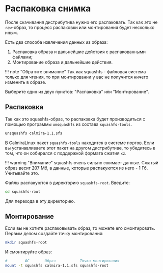 # Распаковка снимка

После скачивания дистрибутива нужно его распаковать. Так как это не `raw`-образ, то процесс распаковки или монтирования будет несколько иным.

Есть два способа извлечения данных из образа:

1. Распаковка образа и дальнейшие действия с распакованными файлами;
2. Монтирование образа и дальнейшие действия.

!!! note "Обратите внимание"
    Так как squashfs - файловая система только для чтения, то при монтировании у вас не получится ничего изменить в образе.

Выберите один из двух пунктов: "Распаковка" или "Монтирование".

## Распаковка

Так как это squashfs-образ, то распаковка будет производиться с помощью программы `unsquashfs` из состава `squashfs-tools`.

```bash
unsquashfs calmira-1.1.sfs
```

В CalmiraLinux пакет `squashfs-tools` находится в системе портов. Если вы устанавливаете этот пакет на другом дистрибутиве, то убедитесь в том, что он собирался с поддержкой формата сжатия `xz`.

!!! warning "Внимание"
    squashfs очень сильно сжимает данные. Сжатый образ весит 207 Мб, а данные, которые распакуются из него - 1 Гб. Учитывайте это.

Файлы распакуются в директорию `squashfs-root`. Введите:

```bash
cd squashfs-root
```

Для перехода в эту директорию.

## Монтирование

Если вы не хотите распаковывать образ, то можете его смонтировать. Первым делом создайте точку монтирования:

```bash
mkdir squashfs-root
```

И смонтируйте образ:

```bash
#        ФС       Образ           Точка монтирования
mount -t squashfs calmira-1.1.sfs squashfs-root
```